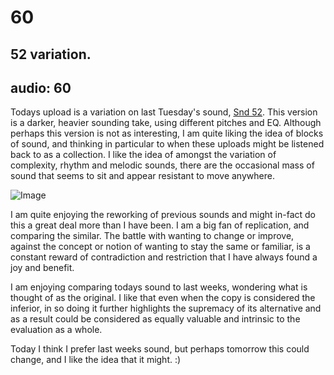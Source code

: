 # 60
## 52 variation.
audio: 60
---

Todays upload is a variation on last Tuesday's sound, <a href="http://www.mono-log.org/snd_52/" title="Snd 52">Snd 52</a>. This version is a darker, heavier sounding take, using different pitches and EQ. Although perhaps this version is not as interesting, I am quite liking the idea of blocks of sound, and thinking in particular to when these uploads might be listened back to as a collection. I like the idea of amongst the variation of complexity, rhythm and melodic sounds, there are the occasional mass of sound that seems to sit and appear resistant to move anywhere.

![Image](/assets/img/Snd-60.jpg)
 
I am quite enjoying the reworking of previous sounds and might in-fact do this a great deal more than I have been. I am a big fan of replication, and comparing the similar. The battle with wanting to change or improve, against the concept or notion of wanting to stay the same or familiar, is a constant reward of contradiction and restriction that I have always found a joy and benefit.

I am enjoying comparing todays sound to last weeks, wondering what is thought of as the original. I like that even when the copy is considered the inferior, in so doing it further highlights the supremacy of its alternative and as a result could be considered as equally valuable and intrinsic to the evaluation as a whole.

Today I think I prefer last weeks sound, but perhaps tomorrow this could change, and I like the idea that it might. :)